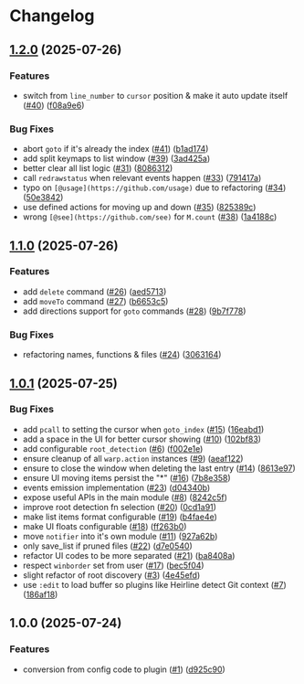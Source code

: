 # Changelog

## [1.2.0](https://github.com/y3owk1n/warp.nvim/compare/v1.1.0...v1.2.0) (2025-07-26)


### Features

* switch from `line_number` to `cursor` position & make it auto update itself ([#40](https://github.com/y3owk1n/warp.nvim/issues/40)) ([f08a9e6](https://github.com/y3owk1n/warp.nvim/commit/f08a9e6d7252da5c359895f36aec8b3c4b7bf316))


### Bug Fixes

* abort `goto` if it's already the index ([#41](https://github.com/y3owk1n/warp.nvim/issues/41)) ([b1ad174](https://github.com/y3owk1n/warp.nvim/commit/b1ad174fcfbd328b524c96ee954a75d0fb78d607))
* add split keymaps to list window ([#39](https://github.com/y3owk1n/warp.nvim/issues/39)) ([3ad425a](https://github.com/y3owk1n/warp.nvim/commit/3ad425a6c9970eadfbe11fd154efe41e0c622996))
* better clear all list logic ([#31](https://github.com/y3owk1n/warp.nvim/issues/31)) ([8086312](https://github.com/y3owk1n/warp.nvim/commit/80863129e2d45d71d750a6208173682fc8ee0534))
* call `redrawstatus` when relevant events happen ([#33](https://github.com/y3owk1n/warp.nvim/issues/33)) ([791417a](https://github.com/y3owk1n/warp.nvim/commit/791417ae39fecc848e8545115e14a688ec51d911))
* typo on `[@usage](https://github.com/usage)` due to refactoring ([#34](https://github.com/y3owk1n/warp.nvim/issues/34)) ([50e3842](https://github.com/y3owk1n/warp.nvim/commit/50e384216c1d5bfc5ce1f6ba54ae883f85af9cf8))
* use defined actions for moving up and down ([#35](https://github.com/y3owk1n/warp.nvim/issues/35)) ([825389c](https://github.com/y3owk1n/warp.nvim/commit/825389cdb6857d1f822153229589438f911e374a))
* wrong `[@see](https://github.com/see)` for `M.count` ([#38](https://github.com/y3owk1n/warp.nvim/issues/38)) ([1a4188c](https://github.com/y3owk1n/warp.nvim/commit/1a4188c3e7e57b12b38adb90177e9d7845b9a41e))

## [1.1.0](https://github.com/y3owk1n/warp.nvim/compare/v1.0.1...v1.1.0) (2025-07-26)


### Features

* add `delete` command ([#26](https://github.com/y3owk1n/warp.nvim/issues/26)) ([aed5713](https://github.com/y3owk1n/warp.nvim/commit/aed5713f1a81b3623dcd3667c29dc7cdbe78d1fa))
* add `moveTo` command ([#27](https://github.com/y3owk1n/warp.nvim/issues/27)) ([b6653c5](https://github.com/y3owk1n/warp.nvim/commit/b6653c510f78610df52d7763e6a2b55f82604118))
* add directions support for `goto` commands ([#28](https://github.com/y3owk1n/warp.nvim/issues/28)) ([9b7f778](https://github.com/y3owk1n/warp.nvim/commit/9b7f77809a127645d329395f371aba02326aebed))


### Bug Fixes

* refactoring names, functions & files ([#24](https://github.com/y3owk1n/warp.nvim/issues/24)) ([3063164](https://github.com/y3owk1n/warp.nvim/commit/306316405b3993b5983d080b1658fce35748e2b3))

## [1.0.1](https://github.com/y3owk1n/warp.nvim/compare/v1.0.0...v1.0.1) (2025-07-25)


### Bug Fixes

* add `pcall` to setting the cursor when `goto_index` ([#15](https://github.com/y3owk1n/warp.nvim/issues/15)) ([16eabd1](https://github.com/y3owk1n/warp.nvim/commit/16eabd173dea7cfb8e1b132af0bda9d3e11c1d56))
* add a space in the UI for better cursor showing ([#10](https://github.com/y3owk1n/warp.nvim/issues/10)) ([102bf83](https://github.com/y3owk1n/warp.nvim/commit/102bf8312650c7f34cf2e869d7c28a6434d5d759))
* add configurable `root_detection` ([#6](https://github.com/y3owk1n/warp.nvim/issues/6)) ([f002e1e](https://github.com/y3owk1n/warp.nvim/commit/f002e1ed2620aeb5275acecfc8fbf7621d16a28a))
* ensure cleanup of all `warp.action` instances ([#9](https://github.com/y3owk1n/warp.nvim/issues/9)) ([aeaf122](https://github.com/y3owk1n/warp.nvim/commit/aeaf122ffd943365bf6aefba8601e82cddb57f58))
* ensure to close the window when deleting the last entry ([#14](https://github.com/y3owk1n/warp.nvim/issues/14)) ([8613e97](https://github.com/y3owk1n/warp.nvim/commit/8613e97380dbb2a50ae7140757987f126d693e5f))
* ensure UI moving items persist the "*" ([#16](https://github.com/y3owk1n/warp.nvim/issues/16)) ([7b8e358](https://github.com/y3owk1n/warp.nvim/commit/7b8e358f62f85084f6cca32daa45ce870da5cdf7))
* events emission implementation ([#23](https://github.com/y3owk1n/warp.nvim/issues/23)) ([d04340b](https://github.com/y3owk1n/warp.nvim/commit/d04340b88807795f9e4ec29db3d31a76a6c05573))
* expose useful APIs in the main module ([#8](https://github.com/y3owk1n/warp.nvim/issues/8)) ([8242c5f](https://github.com/y3owk1n/warp.nvim/commit/8242c5f1dd831c8698baa12993317e91811068ee))
* improve root detection fn selection ([#20](https://github.com/y3owk1n/warp.nvim/issues/20)) ([0cd1a91](https://github.com/y3owk1n/warp.nvim/commit/0cd1a9175c181903f485b1ddd941a90862579e6b))
* make list items format configurable ([#19](https://github.com/y3owk1n/warp.nvim/issues/19)) ([b4fae4e](https://github.com/y3owk1n/warp.nvim/commit/b4fae4e19443e3e715eee70d3b8e0570eb309bbc))
* make UI floats configurable ([#18](https://github.com/y3owk1n/warp.nvim/issues/18)) ([ff263b0](https://github.com/y3owk1n/warp.nvim/commit/ff263b065fac2cb1c86d85a396e7d02290513607))
* move `notifier` into it's own module ([#11](https://github.com/y3owk1n/warp.nvim/issues/11)) ([927a62b](https://github.com/y3owk1n/warp.nvim/commit/927a62b726d59bd2fc6bbc73e3d4e40a8eefa361))
* only save_list if pruned files ([#22](https://github.com/y3owk1n/warp.nvim/issues/22)) ([d7e0540](https://github.com/y3owk1n/warp.nvim/commit/d7e0540955bdbb4f46dbf952cca429e33c7f417b))
* refactor UI codes to be more separated ([#21](https://github.com/y3owk1n/warp.nvim/issues/21)) ([ba8408a](https://github.com/y3owk1n/warp.nvim/commit/ba8408a70c752a0dfa8f06e422315ff1c1eacc21))
* respect `winborder` set from user ([#17](https://github.com/y3owk1n/warp.nvim/issues/17)) ([bec5f04](https://github.com/y3owk1n/warp.nvim/commit/bec5f041dbad30554ccbc4487023fd820574926c))
* slight refactor of root discovery ([#3](https://github.com/y3owk1n/warp.nvim/issues/3)) ([4e45efd](https://github.com/y3owk1n/warp.nvim/commit/4e45efde2879d304de8870cabd3e37c511ed1e84))
* use `:edit` to load buffer so plugins like Heirline detect Git context ([#7](https://github.com/y3owk1n/warp.nvim/issues/7)) ([186af18](https://github.com/y3owk1n/warp.nvim/commit/186af18ebbb5e1851e61ec4afd830dc3da5e135f))

## 1.0.0 (2025-07-24)


### Features

* conversion from config code to plugin ([#1](https://github.com/y3owk1n/warp.nvim/issues/1)) ([d925c90](https://github.com/y3owk1n/warp.nvim/commit/d925c90f49db77d5b3c698ec99f79b488d770a68))
